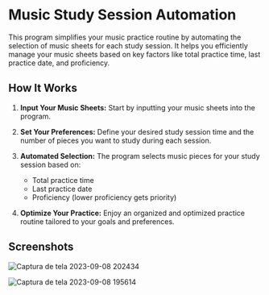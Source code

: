 # Music Study Session Automation

This program simplifies your music practice routine by automating the selection of music sheets for each study session. It helps you efficiently manage your music sheets based on key factors like total practice time, last practice date, and proficiency.

## How It Works

1. **Input Your Music Sheets:** Start by inputting your music sheets into the program.

2. **Set Your Preferences:** Define your desired study session time and the number of pieces you want to study during each session.

3. **Automated Selection:** The program selects music pieces for your study session based on:
   - Total practice time
   - Last practice date
   - Proficiency (lower proficiency gets priority)

4. **Optimize Your Practice:** Enjoy an organized and optimized practice routine tailored to your goals and preferences.

## Screenshots

![Captura de tela 2023-09-08 202434](https://github.com/JM731/music-study-automation/assets/137689384/b3afcd0a-7332-4b9d-a5b5-f974233a3fa6)

![Captura de tela 2023-09-08 195614](https://github.com/JM731/music-study-automation/assets/137689384/e6a1766e-71a6-4e27-9054-0947676ee0e0)
